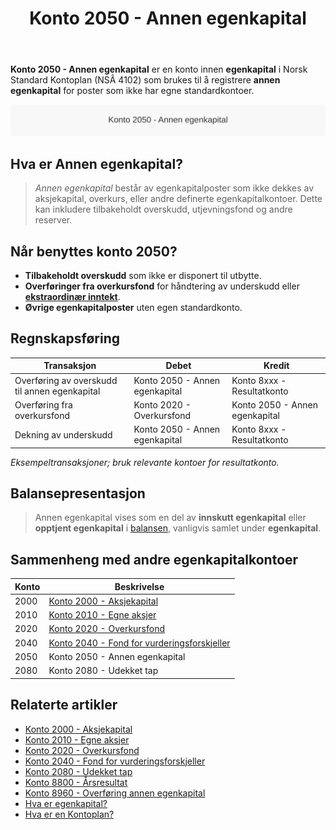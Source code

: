 ﻿---
title: "Konto 2050 - Annen egenkapital"
seoTitle: "2050-annen-egenkapital"
meta_description: '**Konto 2050 - Annen egenkapital** er en konto innen **egenkapital** i Norsk Standard Kontoplan (NSÂ 4102) som brukes til å registrere **annen egenkapital** fo...'
slug: 2050-annen-egenkapital
type: blog
layout: pages/single
---

**Konto 2050 - Annen egenkapital** er en konto innen **egenkapital** i Norsk Standard Kontoplan (NSÂ 4102) som brukes til å registrere **annen egenkapital** for poster som ikke har egne standardkontoer.

![Illustrasjon av konto 2050 annen egenkapital](2050-annen-egenkapital-image.svg)

## Hva er Annen egenkapital?

> *Annen egenkapital* består av egenkapitalposter som ikke dekkes av aksjekapital, overkurs, eller andre definerte egenkapitalkontoer. Dette kan inkludere tilbakeholdt overskudd, utjevningsfond og andre reserver.

## Når benyttes konto 2050?

* **Tilbakeholdt overskudd** som ikke er disponert til utbytte.
* **Overføringer fra overkursfond** for håndtering av underskudd eller [**ekstraordinær inntekt**](/blogs/kontoplan/8400-ekstraordinaer-inntekt "Konto 8400 - Ekstraordinær inntekt").
* **Øvrige egenkapitalposter** uten egen standardkonto.

## Regnskapsføring

| Transaksjon                                  | Debet                          | Kredit                         |
|----------------------------------------------|--------------------------------|--------------------------------|
| Overføring av overskudd til annen egenkapital | Konto 2050 - Annen egenkapital | Konto 8xxx - Resultatkonto     |
| Overføring fra overkursfond                  | Konto 2020 - Overkursfond      | Konto 2050 - Annen egenkapital |
| Dekning av underskudd                        | Konto 2050 - Annen egenkapital | Konto 8xxx - Resultatkonto     |

_*Eksempeltransaksjoner; bruk relevante kontoer for resultatkonto.*_

## Balansepresentasjon

> Annen egenkapital vises som en del av **innskutt egenkapital** eller **opptjent egenkapital** i [balansen](/blogs/regnskap/hva-er-balanseregnskap "Hva er Balanseregnskap?"), vanligvis samlet under **egenkapital**.

## Sammenheng med andre egenkapitalkontoer

| Konto | Beskrivelse                                                                 |
|-------|-----------------------------------------------------------------------------|
| 2000  | [Konto 2000 - Aksjekapital](/blogs/kontoplan/2000-aksjekapital "Konto 2000 - Aksjekapital: Aksjekapital i Norsk Standard Kontoplan")         |
| 2010  | [Konto 2010 - Egne aksjer](/blogs/kontoplan/2010-egne-aksjer "Konto 2010 - Egne aksjer: Egne aksjer i Norsk Standard Kontoplan")                |
| 2020  | [Konto 2020 - Overkursfond](/blogs/kontoplan/2020-overkursfond "Konto 2020 - Overkursfond: Overkursfond i Norsk Standard Kontoplan")          |
| 2040  | [Konto 2040 - Fond for vurderingsforskjeller](/blogs/kontoplan/2040-fond-for-vurderingsforskjeller "Konto 2040 - Fond for vurderingsforskjeller: Fond for vurderingsforskjeller i Norsk Standard Kontoplan") |
| 2050  | Konto 2050 - Annen egenkapital                                                    |
| 2080  | Konto 2080 - Udekket tap                                                          |

## Relaterte artikler

* [Konto 2000 - Aksjekapital](/blogs/kontoplan/2000-aksjekapital "Konto 2000 - Aksjekapital: Aksjekapital i Norsk Standard Kontoplan")
* [Konto 2010 - Egne aksjer](/blogs/kontoplan/2010-egne-aksjer "Konto 2010 - Egne aksjer: Egne aksjer i Norsk Standard Kontoplan")
* [Konto 2020 - Overkursfond](/blogs/kontoplan/2020-overkursfond "Konto 2020 - Overkursfond: Overkursfond i Norsk Standard Kontoplan")
* [Konto 2040 - Fond for vurderingsforskjeller](/blogs/kontoplan/2040-fond-for-vurderingsforskjeller "Konto 2040 - Fond for vurderingsforskjeller: Fond for vurderingsforskjeller i Norsk Standard Kontoplan")
* [Konto 2080 - Udekket tap](/blogs/kontoplan/2080-udekket-tap "Konto 2080 - Udekket tap: Komplett Guide til Udekket tap i Norsk Kontoplan")
* [Konto 8800 - Årsresultat](/blogs/kontoplan/8800-arsresultat "Konto 8800 - Årsresultat")
* [Konto 8960 - Overføring annen egenkapital](/blogs/kontoplan/8960-overforing-annen-egenkapital "Konto 8960 - Overføring annen egenkapital: Overføring annen egenkapital i Norsk Standard Kontoplan")
* [Hva er egenkapital?](/blogs/regnskap/hva-er-egenkapital "Hva er Egenkapital? Komplett Guide til Egenkapital i Regnskap")
* [Hva er en Kontoplan?](/blogs/regnskap/hva-er-kontoplan "Hva er en Kontoplan? Komplett Guide til Kontoplaner i Norsk Regnskap")






